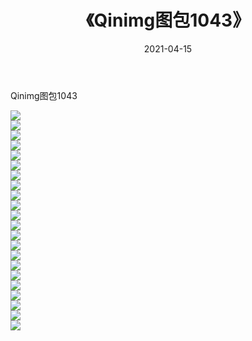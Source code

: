 ﻿---
layout: post
title:  《Qinimg图包1043》
date:   2021-04-15
img: http://imgx.orgx.ga/Qinimg图包/Qinimg图包1043/000.jpg
categories: [美女, 清纯, 唯美]
---

Qinimg图包1043

 ![](http://imgx.orgx.ga/Qinimg图包/Qinimg图包1043/001.jpg) <br>![](http://imgx.orgx.ga/Qinimg图包/Qinimg图包1043/002.jpg) <br>![](http://imgx.orgx.ga/Qinimg图包/Qinimg图包1043/003.jpg) <br>![](http://imgx.orgx.ga/Qinimg图包/Qinimg图包1043/004.jpg) <br>![](http://imgx.orgx.ga/Qinimg图包/Qinimg图包1043/005.jpg) <br>![](http://imgx.orgx.ga/Qinimg图包/Qinimg图包1043/006.jpg) <br>![](http://imgx.orgx.ga/Qinimg图包/Qinimg图包1043/007.jpg) <br>![](http://imgx.orgx.ga/Qinimg图包/Qinimg图包1043/008.jpg) <br>![](http://imgx.orgx.ga/Qinimg图包/Qinimg图包1043/009.jpg) <br>![](http://imgx.orgx.ga/Qinimg图包/Qinimg图包1043/010.jpg) <br>![](http://imgx.orgx.ga/Qinimg图包/Qinimg图包1043/011.jpg) <br>![](http://imgx.orgx.ga/Qinimg图包/Qinimg图包1043/012.jpg) <br>![](http://imgx.orgx.ga/Qinimg图包/Qinimg图包1043/013.jpg) <br>![](http://imgx.orgx.ga/Qinimg图包/Qinimg图包1043/014.jpg) <br>![](http://imgx.orgx.ga/Qinimg图包/Qinimg图包1043/015.jpg) <br>![](http://imgx.orgx.ga/Qinimg图包/Qinimg图包1043/016.jpg) <br>![](http://imgx.orgx.ga/Qinimg图包/Qinimg图包1043/017.jpg) <br>![](http://imgx.orgx.ga/Qinimg图包/Qinimg图包1043/018.jpg) <br>![](http://imgx.orgx.ga/Qinimg图包/Qinimg图包1043/019.jpg) <br>![](http://imgx.orgx.ga/Qinimg图包/Qinimg图包1043/020.jpg) <br>![](http://imgx.orgx.ga/Qinimg图包/Qinimg图包1043/021.jpg) <br>![](http://imgx.orgx.ga/Qinimg图包/Qinimg图包1043/022.jpg) <br>